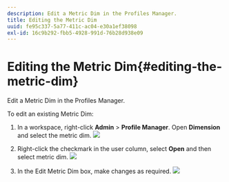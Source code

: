 ```yaml
---
description: Edit a Metric Dim in the Profiles Manager.
title: Editing the Metric Dim
uuid: fe95c337-5a77-411c-ac04-e30a1ef38098
exl-id: 16c9b292-fbb5-4928-991d-76b28d938e09
---
```

# Editing the Metric Dim{#editing-the-metric-dim}

Edit a Metric Dim in the Profiles Manager.

To edit an existing Metric Dim:

1. In a workspace, right-click **Admin** > **Profile Manager**. Open **Dimension** and select the metric dim. ![](assets/6_4_workstation_metricdim_edit.png)

1. Right-click the checkmark in the user column, select **Open** and then select metric dim. ![](assets/6_4_workstation_metricdim_edit_profile.png)

1. In the Edit Metric Dim box, make changes as required. ![](assets/6_4_workstation_metricdim_edit_metricdim.png)

